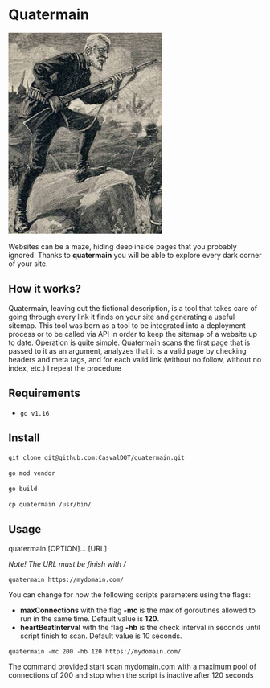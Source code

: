 # Quatermain

![Quatermain](./assets/main.jpg)

Websites can be a maze, hiding deep inside pages that you probably ignored. 
Thanks to **quatermain** you will be able to explore every dark corner of your site.

## How it works?
Quatermain, leaving out the fictional description, is a tool that takes care of going through every link it finds on your site and generating a useful sitemap. 
This tool was born as a tool to be integrated into a deployment process or to be called via API in order to keep the sitemap of a website up to date. 
Operation is quite simple. Quatermain scans the first page that is passed to it as an argument, 
analyzes that it is a valid page by checking headers and meta tags, and for each valid link (without no follow, without no index, etc.) I repeat the procedure 

## Requirements
- `go v1.16`

## Install
`git clone git@github.com:CasvalDOT/quatermain.git`

`go mod vendor`

`go build`

`cp quatermain /usr/bin/`

## Usage

quatermain [OPTION]... [URL]

*Note! The URL must be finish with /*

```
quatermain https://mydomain.com/
```

You can change for now the following scripts parameters using the flags:
- **maxConnections** with the flag **-mc** is the max of goroutines allowed to run in the same time. Default value is **120**.
- **heartBeatInterval** with the flag **-hb** is the check interval in seconds until script finish to scan. Default value is 10 seconds.

```
quatermain -mc 200 -hb 120 https://mydomain.com/
```

The command provided start scan mydomain.com with a maximum pool of connections of 200 and stop when the script is inactive after 120 seconds
